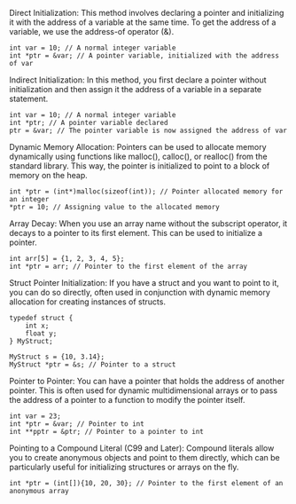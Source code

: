 Direct Initialization: This method involves declaring a pointer and initializing it with the address of a variable at the same time. To get the address of a variable, we use the address-of operator (&).
```
int var = 10; // A normal integer variable
int *ptr = &var; // A pointer variable, initialized with the address of var
```

Indirect Initialization: In this method, you first declare a pointer without initialization and then assign it the address of a variable in a separate statement.
```
int var = 10; // A normal integer variable
int *ptr; // A pointer variable declared
ptr = &var; // The pointer variable is now assigned the address of var
```

Dynamic Memory Allocation: Pointers can be used to allocate memory dynamically using functions like malloc(), calloc(), or realloc() from the standard library. This way, the pointer is initialized to point to a block of memory on the heap.
```
int *ptr = (int*)malloc(sizeof(int)); // Pointer allocated memory for an integer
*ptr = 10; // Assigning value to the allocated memory
```

Array Decay: When you use an array name without the subscript operator, it decays to a pointer to its first element. This can be used to initialize a pointer.
```
int arr[5] = {1, 2, 3, 4, 5};
int *ptr = arr; // Pointer to the first element of the array
```

Struct Pointer Initialization: If you have a struct and you want to point to it, you can do so directly, often used in conjunction with dynamic memory allocation for creating instances of structs.
```
typedef struct {
    int x;
    float y;
} MyStruct;

MyStruct s = {10, 3.14};
MyStruct *ptr = &s; // Pointer to a struct
```

Pointer to Pointer: You can have a pointer that holds the address of another pointer. This is often used for dynamic multidimensional arrays or to pass the address of a pointer to a function to modify the pointer itself.
```
int var = 23;
int *ptr = &var; // Pointer to int
int **pptr = &ptr; // Pointer to a pointer to int
```

Pointing to a Compound Literal (C99 and Later): Compound literals allow you to create anonymous objects and point to them directly, which can be particularly useful for initializing structures or arrays on the fly.
```
int *ptr = (int[]){10, 20, 30}; // Pointer to the first element of an anonymous array
```



